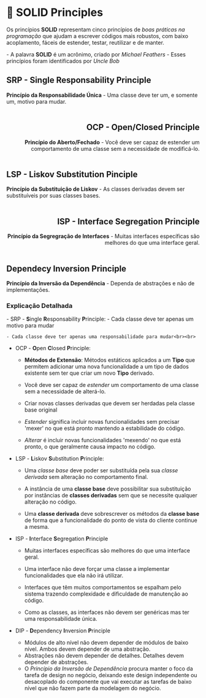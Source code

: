 <h1>🧱 SOLID Principles</h1>

<p>Os princípios <strong>SOLID</strong> representam cinco princípios de <i>boas práticas na programação</i> que ajudam a escrever códigos mais robustos, com baixo acoplamento, fáceis de estender, testar, reutilizar e de manter.</p>
- A palavra <strong>SOLID</strong> é um acrônimo, criado por <em>Michael Feathers</em>
- Esses princípios foram identificados por <em>Uncle Bob</em>
<div>
<h2>SRP - Single Responsability Principle</h2>
<strong>Princípio da Responsabilidade Única</strong> - Uma classe deve ter um, e somente um, motivo para mudar.
</div><br>
<div align="right">
<h2>OCP - Open/Closed Principle</h2>
<strong>Princípio do Aberto/Fechado</strong> - Você deve ser capaz de estender um comportamento de uma classe sem a necessidade de modificá-lo.
</div><br>
<div>
<h2>LSP - Liskov Substitution Pinciple</h2>
<strong>Princípio da Substituição de Liskov</strong> - As classes derivadas devem ser substituíveis por suas classes bases.
</div><br>
<div align="right">
<h2>ISP - Interface Segregation Principle</h2>
<strong>Princípio da Segregração de Interfaces</strong> - Muitas interfaces específicas são melhores do que uma interface geral.
</div><br>
<h2>Dependecy Inversion Principle</h2>

<strong>Princípio da Inversão da Dependência</strong> - Dependa de abstrações e não de implementações.<br>


<h3>Explicação Detalhada</h3>
- SRP - <strong>S</strong>ingle <strong>R</strong>esponsability <strong>P</strong>rinciple: 
	- Cada classe deve ter apenas um motivo para mudar 
	
	- Cada classe deve ter apenas uma responsabilidade para mudar<br><br>
	
	  
	
- OCP - <strong>O</strong>pen <strong>C</strong>losed <strong>P</strong>rinciple:
	- <strong>Métodos de Extensão</strong>: Métodos estáticos aplicados a um <strong>Tipo</strong> que permitem adicionar uma nova funcionalidade a um tipo de dados existente sem ter que criar um novo <strong>Tipo</strong> derivado.
	
	- Você deve ser capaz de <i>estender</i> um comportamento de uma classe sem a necessidade de alterá-lo.
	
	- Criar novas classes derivadas que devem ser herdadas pela classe base original

	- <i>Estender</i> significa incluir novas funcionalidades sem precisar 'mexer' no que está pronto mantendo a estabilidade do código.
	
	- <i>Alterar</i> é incluir novas funcionalidades 'mexendo' no que está pronto, o que geralmente causa impacto no código.<br>
	
	  
	
- LSP - <strong>L</strong>iskov <strong>S</strong>ubstitution <strong>P</strong>rinciple:
	- Uma <i>classe base</i> deve poder ser substituída pela sua <i>classe derivada</i> sem alteração no comportamento final.
	
	- A instância de uma <strong>classe base</strong> deve possibilitar sua substituição por instâncias de <strong>classes derivadas</strong> sem que se necessite qualquer alteração no código.

	- Uma <strong>classe derivada</strong> deve sobrescrever os métodos da <strong>classe base</strong> de forma que a funcionalidade do ponto de vista do cliente continue a mesma.<br>
	
	  
	
- ISP - <strong>I</strong>nterface <strong>S</strong>egregation <strong>P</strong>rinciple
	- Muitas interfaces específicas são melhores do que uma interface geral.
	
	- Uma interface não deve forçar uma classe a implementar funcionalidades que ela não irá utilizar.
	
	- Interfaces que têm muitos comportamentos se espalham pelo sistema trazendo complexidade e dificuldade de manutenção ao código.
	
	- Como as classes, as interfaces não devem ser genéricas mas ter uma responsabilidade única.<br>
	
	  
	
- DIP - <strong>D</strong>ependency <strong>I</strong>nversion <strong>P</strong>rinciple
	- Módulos de alto nível não devem depender de módulos de baixo nível. Ambos devem depender de uma abstração.
	- Abstrações não devem depender de detalhes. Detalhes devem depender de abstrações.
	- O <em>Princípio da Inversão de Dependência</em> procura manter o foco da tarefa de design no negócio, deixando este design independente ou desacoplado do componente que vai executar as tarefas de baixo nível que não fazem parte da modelagem do negócio.